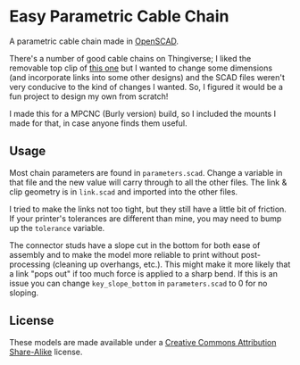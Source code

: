 # Easy Parametric Cable Chain

A parametric cable chain made in [OpenSCAD](http://www.openscad.org/).

There's a number of good cable chains on Thingiverse; I liked the removable top clip of [this one](https://www.thingiverse.com/thing:611593) but I wanted to change some dimensions (and incorporate links into some other designs) and the SCAD files weren't very conducive to the kind of changes I wanted. So, I figured it would be a fun project to design my own from scratch!

I made this for a MPCNC (Burly version) build, so I included the mounts I made for that, in case anyone finds them useful.

## Usage

Most chain parameters are found in `parameters.scad`.  Change a variable in that file and the new value will carry through to all the other files.  The link & clip geometry is in `link.scad` and imported into the other files.

I tried to make the links not too tight, but they still have a little bit of friction. If your printer's tolerances are different than mine, you may need to bump up the `tolerance` variable.

The connector studs have a slope cut in the bottom for both ease of assembly and to make the model more reliable to print without post-processing (cleaning up overhangs, etc.). This might make it more likely that a link "pops out" if too much force is applied to a sharp bend. If this is an issue you can change `key_slope_bottom` in `parameters.scad` to 0 for no sloping.

## License

These models are made available under a [Creative Commons Attribution Share-Alike](https://creativecommons.org/licenses/by-sa/4.0/) license.
